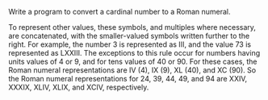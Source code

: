 Write a program to convert a cardinal number to a Roman numeral.

To represent other values, these symbols, and multiples where necessary, are concatenated, with the smaller-valued symbols written further to the right. For example, the number 3 is represented as III, and the value 73 is represented as LXXIII. The exceptions to this rule occur for numbers having units values of 4 or 9, and for tens values of 40 or 90. For these cases, the Roman numeral representations are IV (4), IX (9), XL (40), and XC (90). So the Roman numeral representations for 24, 39, 44, 49, and 94 are XXIV, XXXIX, XLIV, XLIX, and XCIV, respectively.
